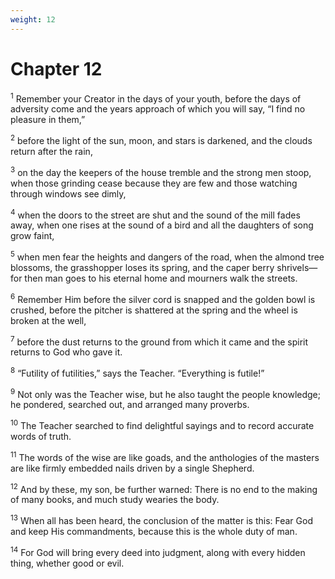 ```yaml
---
weight: 12
---
```


# Chapter 12

<sup>1</sup> Remember your Creator in the days of your youth, before the days of adversity come and the years approach of which you will say, “I find no pleasure in them,” 

<sup>2</sup> before the light of the sun, moon, and stars is darkened, and the clouds return after the rain, 

<sup>3</sup> on the day the keepers of the house tremble and the strong men stoop, when those grinding cease because they are few and those watching through windows see dimly, 

<sup>4</sup> when the doors to the street are shut and the sound of the mill fades away, when one rises at the sound of a bird and all the daughters of song grow faint, 

<sup>5</sup> when men fear the heights and dangers of the road, when the almond tree blossoms, the grasshopper loses its spring, and the caper berry shrivels— for then man goes to his eternal home and mourners walk the streets. 

<sup>6</sup> Remember Him before the silver cord is snapped and the golden bowl is crushed, before the pitcher is shattered at the spring and the wheel is broken at the well, 

<sup>7</sup> before the dust returns to the ground from which it came and the spirit returns to God who gave it. 

<sup>8</sup> “Futility of futilities,” says the Teacher. “Everything is futile!” 

<sup>9</sup> Not only was the Teacher wise, but he also taught the people knowledge; he pondered, searched out, and arranged many proverbs. 

<sup>10</sup> The Teacher searched to find delightful sayings and to record accurate words of truth. 

<sup>11</sup> The words of the wise are like goads, and the anthologies of the masters are like firmly embedded nails driven by a single Shepherd. 

<sup>12</sup> And by these, my son, be further warned: There is no end to the making of many books, and much study wearies the body. 

<sup>13</sup> When all has been heard, the conclusion of the matter is this: Fear God and keep His commandments, because this is the whole duty of man. 

<sup>14</sup> For God will bring every deed into judgment, along with every hidden thing, whether good or evil.

